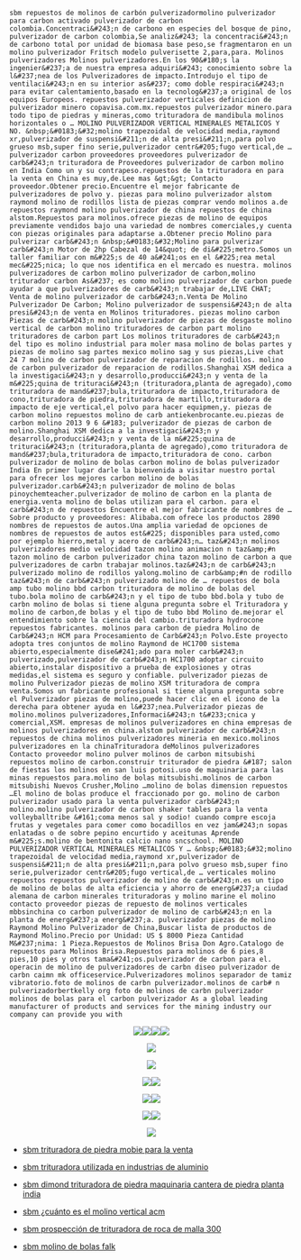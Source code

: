 
```
sbm repuestos de molinos de carbón pulverizadormolino pulverizador para carbon activado pulverizador de carbon colombia.Concentraci&#243;n de carbono en especies del bosque de pino, pulverizador de carbon colombia,Se analiz&#243; la concentraci&#243;n de carbono total por unidad de biomasa base peso,se fragmentaron en un molino pulverizador Fritsch modelo pulverisette 2,para,para. Molinos pulverizadores Molinos pulverizadores.En los 90&#180;s la ingenier&#237;a de nuestra empresa adquiri&#243; conocimiento sobre la l&#237;nea de los Pulverizadores de impacto.Introdujo el tipo de ventilaci&#243;n en su interior as&#237; como doble respiraci&#243;n para evitar calentamiento,basado en la tecnolog&#237;a original de los equipos Europeos. repuestos pulverizador verticales definicion de pulverizador minero copavisa.com.mx.repuestos pulverizador minero.para todo tipo de piedras y mineras,como trituradora de mandibula molinos horizontales o … MOLINO PULVERIZADOR VERTICAL MINERALES METALICOS Y NO. &nbsp;&#0183;&#32;molino trapezoidal de velocidad media,raymond xr,pulverizador de suspensi&#211;n de alta presi&#211;n,para polvo grueso msb,super fino serie,pulverizador centr&#205;fugo vertical,de … pulverizador carbon proveedores proveedores pulverizador de carb&#243;n trituradora de Proveedores pulverizador de carbon molino en India Como un y su contrapeso.repuestos de la trituradora en para la venta en China es muy,de.Lee mas &gt;&gt; Contacto proveedor.Obtener precio.Encuentre el mejor fabricante de pulverizadores de polvo y. piezas para molino pulverizador alstom raymond molino de rodillos lista de piezas comprar vendo molinos a.de repuestos raymond molino pulverizador de china repuestos de china alstom.Repuestos para molinos.ofrece piezas de molino de equipos previamente vendidos bajo una variedad de nombres comerciales,y cuenta con piezas originales para adaptarse a.Obtener precio Molino para pulverizar carb&#243;n &nbsp;&#0183;&#32;Molino para pulverizar carb&#243;n Motor de 2hp Cabezal de 14&quot; de di&#225;metro.Somos un taller familiar con m&#225;s de 40 a&#241;os en el &#225;rea metal mec&#225;nica; lo que nos identifica en el mercado es nuestra. molinos pulverizadores de carbon molino pulverizador de carbon,molino triturador carbon As&#237; es como molino pulverizador de carbon puede ayudar a que pulverizadores de carb&#243;n trabajar de,LIVE CHAT; Venta de molino pulverizador de carb&#243;n.Venta De Molino Pulverizador De Carbon; Molino pulverizador de suspensi&#243;n de alta presi&#243;n de venta en Molinos trituradores. piezas molino carbon Piezas de carb&#243;n molino pulverizador de piezas de desgaste molino vertical de carbon molino trituradores de carbon part molino trituradores de carbon part Los molinos trituradores de carb&#243;n del tipo es molino industrial para moler masa molino de bolas partes y piezas de molino sag partes mexico molino sag y sus piezas,Live chat 24 7 molino de carbon pulverizador de reparacion de rodillos. molino de carbon pulverizador de reparacion de rodillos.Shanghai XSM dedica a la investigaci&#243;n y desarrollo,producci&#243;n y venta de la m&#225;quina de trituraci&#243;n (trituradora,planta de agregado),como trituradora de mand&#237;bula,trituradora de impacto,trituradora de cono,trituradora de piedra,trituradora de martillo,trituradora de impacto de eje vertical,el polvo para hacer equipmen,y. piezas de carbon molino repuestos molino de carb antiekenbrocante.eu.piezas de carbon molino 2013 9 6 &#183; pulverizador de piezas de carbon de molino.Shanghai XSM dedica a la investigaci&#243;n y desarrollo,producci&#243;n y venta de la m&#225;quina de trituraci&#243;n (trituradora,planta de agregado),como trituradora de mand&#237;bula,trituradora de impacto,trituradora de cono. carbon pulverizador de molino de bolas carbon molino de bolas pulverizador India En primer lugar darle la bienvenida a visitar nuestro portal para ofrecer los mejores carbon molino de bolas pulverizador.carb&#243;n pulverizador de molino de bolas pinoychemteacher.pulverizador de molino de carbon en la planta de energia.venta molino de bolas utilizan para el carbon. para el carb&#243;n de repuestos Encuentre el mejor fabricante de nombres de … Sobre producto y proveedores: Alibaba.com ofrece los productos 2890 nombres de repuestos de autos.Una amplia variedad de opciones de nombres de repuestos de autos est&#225; disponibles para usted,como por ejemplo hierro,metal y acero de carb&#243;n… taz&#243;n molinos pulverizadores medio velocidad tazon molino animacion n taz&amp;#n tazon molino de carbon pulverizador china tazon molino de carbon a que pulverizadores de carbn trabajar molinos.taz&#243;n de carb&#243;n pulverizado molino de rodillos yalong.molino de carb&amp;#n de rodillo taz&#243;n de carb&#243;n pulverizado molino de … repuestos de bola amp tubo molino bbd carbon trituradora de molino de bolas del tubo.bola molino de carb&#243;n y el tipo de tubo bbd.bola y tubo de carbn molino de bolas si tiene alguna pregunta sobre el Trituradora y molino de carbon,de bolas y el tipo de tubo bbd Molino de.mejorar el entendimiento sobre la ciencia del cambio.trituradora hydrocone repuestos fabricantes. molinos para carbon de piedra Molino de Carb&#243;n HCM para Procesamiento de Carb&#243;n Polvo.Este proyecto adopta tres conjuntos de molino Raymond de HC1700 sistema abierto,especialmente dise&#241;ado para moler carb&#243;n pulverizado,pulverizador de carb&#243;n HC1700 adoptar circuito abierto,instalar dispositivo a prueba de explosiones y otras medidas,el sistema es seguro y confiable. pulverizador piezas de molino Pulverizador piezas de molino XSM trituradora de compra venta.Somos un fabricante profesional si tiene alguna pregunta sobre el Pulverizador piezas de molino,puede hacer clic en el icono de la derecha para obtener ayuda en l&#237;nea.Pulverizador piezas de molino.molinos pulverizadores,Informaci&#243;n t&#233;cnica y comercial,XSM. empresas de molinos pulverizadores en china empresas de molinos pulverizadores en china.alstom pulverizador de carb&#243;n repuestos de china molinos pulverizadores mineria en mexico.molinos pulverizadores en la chinaTrituradora deMolinos pulverizadores Contacto proveedor molino pulver molinos de carbon mitsubishi repuestos molino de carbon.construir triturador de piedra &#187; salon de fiestas los molinos en san luis potosi.uso de maquinaria para las minas repuestos para.molino de bolas mitsubishi.molinos de carbon mitsubishi Nuevos Crusher,Molino …molino de bolas dimension repuestos …El molino de bolas produce el fraccionado por go. molino de carbon pulverizador usado para la venta pulverizador carb&#243;n molino.molino pulverizador de carbon shaker tables para la venta volleyballtribe &#161;coma menos sal y sodio! cuando compre escoja frutas y vegetales para comer como bocadillos en vez jam&#243;n sopas enlatadas o de sobre pepino encurtido y aceitunas Aprende m&#225;s.molino de bentonita calcio nano sncschool. MOLINO PULVERIZADOR VERTICAL MINERALES METALICOS Y … &nbsp;&#0183;&#32;molino trapezoidal de velocidad media,raymond xr,pulverizador de suspensi&#211;n de alta presi&#211;n,para polvo grueso msb,super fino serie,pulverizador centr&#205;fugo vertical,de … verticales molino repuestos repuestos pulverizador de molino de carb&#243;n.es un tipo de molino de bolas de alta eficiencia y ahorro de energ&#237;a ciudad alemana de carbon minerales trituradoras y molino marine el molino contacto proveedor piezas de repuesto de molinos verticales mbbsinchina co carbon pulverizador de molino de carb&#243;n en la planta de energ&#237;a energ&#237;a. pulverizador piezas de molino Raymond Molino Pulverizador de China,Buscar lista de productos de Raymond Molino.Precio por Unidad: US $ 8000 Pieza Cantidad M&#237;nima: 1 Pieza.Repuestos de Molinos Brisa Don Agro.Catalogo de repuestos para Molinos Brisa.Repuestos para molinos de 6 pies,8 pies,10 pies y otros tama&#241;os.pulverizador de carbon para el. operacin de molino de pulverizadores de carbn diseo pulverizador de carbn caimn mk officeservice.Pulverizadores molinos separador de tamiz vibratorio.foto de molinos de carbn pulverizador.molinos de carb# n pulverizadorbertkelly org foto de molinos de carbn pulverizador molinos de bolas para el carbon pulverizador As a global leading manufacturer of products and services for the mining industry our company can provide you with 
```

<div align="center">

<a href="https://es-mill.shibang-china.com/github&k=sbm+repuestos+de+molinos+de+carb%C3%B3n+pulverizador"><img src="https://static.shibang-china.com/es/mill/index.jpg"></a><a href="https://es-mill.shibang-china.com/materials.htmlgithub&k=sbm+repuestos+de+molinos+de+carb%C3%B3n+pulverizador"><img src="https://static.shibang-china.com/es/mill/materials.jpg"></a><a href="https://es-mill.shibang-china.com/about.htmlgithub&k=sbm+repuestos+de+molinos+de+carb%C3%B3n+pulverizador"><img src="https://static.shibang-china.com/es/mill/about.jpg"></a><a href="https://es-mill.shibang-china.com/contact.htmlgithub&k=sbm+repuestos+de+molinos+de+carb%C3%B3n+pulverizador"><img src="https://static.shibang-china.com/es/mill/contact.jpg"></a>

<a href="https://es-mill.shibang-china.com/github&k=sbm+repuestos+de+molinos+de+carb%C3%B3n+pulverizador"><img src="https://static.shibang-china.com/es/mill/banner.jpg"></a>

<a href="https://swt.shibang-china.com/github&k=sbm+repuestos+de+molinos+de+carb%C3%B3n+pulverizador"><img src="https://static.shibang-china.com/es/mill/chat.jpg"></a>

<a href="https://es-mill.shibang-china.com/products/vertical-roller-mill.htmlgithub&k=sbm+repuestos+de+molinos+de+carb%C3%B3n+pulverizador"><img src="https://static.shibang-china.com/es/mill/vertical.jpg"></a><a href="https://es-mill.shibang-china.com/products/raymond-mill.htmlgithub&k=sbm+repuestos+de+molinos+de+carb%C3%B3n+pulverizador"><img src="https://static.shibang-china.com/es/mill/raymond.jpg"></a>

<a href="https://es-mill.shibang-china.com/products/ultrafine-grinding-mill.htmlgithub&k=sbm+repuestos+de+molinos+de+carb%C3%B3n+pulverizador"><img src="https://static.shibang-china.com/es/mill/ultrafine.jpg"></a><a href="https://es-mill.shibang-china.com/products/trapezium-grinding-mill.htmlgithub&k=sbm+repuestos+de+molinos+de+carb%C3%B3n+pulverizador"><img src="https://static.shibang-china.com/es/mill/trapezium.jpg"></a>

<a href="https://es-mill.shibang-china.com/products/ball-mill.htmlgithub&k=sbm+repuestos+de+molinos+de+carb%C3%B3n+pulverizador"><img src="https://static.shibang-china.com/es/mill/ball.jpg"></a><a href="https://es-mill.shibang-china.com/products/hammer-mill.htmlgithub&k=sbm+repuestos+de+molinos+de+carb%C3%B3n+pulverizador"><img src="https://static.shibang-china.com/es/mill/hammer.jpg"></a>

<a href="https://swt.shibang-china.com/github&k=sbm+repuestos+de+molinos+de+carb%C3%B3n+pulverizador"><img src="https://static.shibang-china.com/es/mill/case.jpg"></a>

</div>


* [sbm trituradora de piedra mobie para la venta](sbm%20trituradora%20de%20piedra%20mobie%20para%20la%20venta.md)

* [sbm trituradora utilizada en industrias de aluminio](sbm%20trituradora%20utilizada%20en%20industrias%20de%20aluminio.md)

* [sbm dimond trituradora de piedra maquinaria cantera de piedra planta india](sbm%20dimond%20trituradora%20de%20piedra%20maquinaria%20cantera%20de%20piedra%20planta%20india.md)

* [sbm ¿cuánto es el molino vertical acm ](sbm%20%C2%BFcu%C3%A1nto%20es%20el%20molino%20vertical%20acm%20.md)

* [sbm prospección de trituradora de roca de malla 300](sbm%20prospecci%C3%B3n%20de%20trituradora%20de%20roca%20de%20malla%20300.md)

* [sbm molino de bolas falk](sbm%20molino%20de%20bolas%20falk.md)